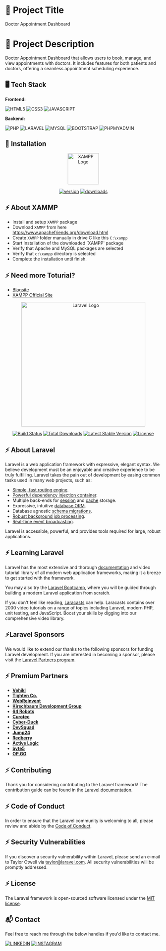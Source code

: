 # 🔗 Project Title
Doctor Appointment Dashboard


# 🔗 Project Description
Doctor Appointment Dashboard that allows users to book, manage, and view appointments with doctors. It includes features for both patients and doctors, offering a seamless appointment scheduling experience.


## 🖥️ Tech Stack
**Frontend:**

![HTML5](https://img.shields.io/badge/HTML5-E34F26?style=for-the-badge&logo=html5&logoColor=white)
![CSS3](https://img.shields.io/badge/CSS3-1572B6?style=for-the-badge&logo=css3&logoColor=white)
![JAVASCRIPT](https://img.shields.io/badge/JavaScript-F7DF1E?style=for-the-badge&logo=javascript&logoColor=black)

**Backend:**

![PHP](https://img.shields.io/badge/PHP-777BB4?style=for-the-badge&logo=php&logoColor=white)
![LARAVEL](https://img.shields.io/badge/Laravel-FF2D20?style=for-the-badge&logo=laravel&logoColor=white)
![MYSQL](https://img.shields.io/badge/MySQL-00000F?style=for-the-badge&logo=mysql&logoColor=white)
![BOOTSTRAP](https://img.shields.io/badge/Bootstrap-563D7C?style=for-the-badge&logo=bootstrap&logoColor=white)
![PHPMYADMIN](https://img.shields.io/badge/PhpMyAdmin-404D59?style=for-the-badge)


## 📌 Installation

<p align="center"><a href="https://www.apachefriends.org" target="_blank"><img src="https://github.com/keerthanam12/Doctor-Appointment-Dashboard/assets/145577874/ec6745dd-c41d-4013-a5b5-9e82ee2200e0" width="100" alt="XAMPP Logo"></a></p>

<p align="center">
<a href="https://www.apachefriends.org"><img src="https://img.shields.io/badge/Version-0075A8?style=for-the-badge&logo=Version&logoColor=white" alt="version"></a>
<a href="https://www.apachefriends.org"><img src="https://img.shields.io/badge/Downloads-CCFF00?style=for-the-badge&logo=Downloads&logoColor=white" alt="downloads"></a>
</p>

## ⚡ About XAMMP
  * Install and setup `XAMPP` package
  * Download `XAMPP` from here https://www.apachefriends.org/download.html
  * Create `XAMPP` folder manually in drive C like this `C:\xampp`
  * Start Installation of the downloaded `XAMPP' package 
  * Verify that Apache and MySQL packages are selected
  * Verify that `c:\xampp` directory is selected
  * Complete the installation until finish.

## ⚡ Need more Toturial?
  * [Blogsite](https://blog.templatetoaster.com/install-xampp-on-windows/)
  * [XAMPP Official Site](https://www.apachefriends.org/index.html)


<p align="center"><a href="https://laravel.com" target="_blank"><img src="https://raw.githubusercontent.com/laravel/art/master/logo-lockup/5%20SVG/2%20CMYK/1%20Full%20Color/laravel-logolockup-cmyk-red.svg" width="400" alt="Laravel Logo"></a></p>

<p align="center">
<a href="https://github.com/laravel/framework/actions"><img src="https://github.com/laravel/framework/workflows/tests/badge.svg" alt="Build Status"></a>
<a href="https://packagist.org/packages/laravel/framework"><img src="https://img.shields.io/packagist/dt/laravel/framework" alt="Total Downloads"></a>
<a href="https://packagist.org/packages/laravel/framework"><img src="https://img.shields.io/packagist/v/laravel/framework" alt="Latest Stable Version"></a>
<a href="https://packagist.org/packages/laravel/framework"><img src="https://img.shields.io/packagist/l/laravel/framework" alt="License"></a>
</p>

## ⚡ About Laravel

Laravel is a web application framework with expressive, elegant syntax. We believe development must be an enjoyable and creative experience to be truly fulfilling. Laravel takes the pain out of development by easing common tasks used in many web projects, such as:

- [Simple, fast routing engine](https://laravel.com/docs/routing).
- [Powerful dependency injection container](https://laravel.com/docs/container).
- Multiple back-ends for [session](https://laravel.com/docs/session) and [cache](https://laravel.com/docs/cache) storage.
- Expressive, intuitive [database ORM](https://laravel.com/docs/eloquent).
- Database agnostic [schema migrations](https://laravel.com/docs/migrations).
- [Robust background job processing](https://laravel.com/docs/queues).
- [Real-time event broadcasting](https://laravel.com/docs/broadcasting).

Laravel is accessible, powerful, and provides tools required for large, robust applications.

## ⚡ Learning Laravel

Laravel has the most extensive and thorough [documentation](https://laravel.com/docs) and video tutorial library of all modern web application frameworks, making it a breeze to get started with the framework.

You may also try the [Laravel Bootcamp](https://bootcamp.laravel.com), where you will be guided through building a modern Laravel application from scratch.

If you don't feel like reading, [Laracasts](https://laracasts.com) can help. Laracasts contains over 2000 video tutorials on a range of topics including Laravel, modern PHP, unit testing, and JavaScript. Boost your skills by digging into our comprehensive video library.

## ⚡Laravel Sponsors

We would like to extend our thanks to the following sponsors for funding Laravel development. If you are interested in becoming a sponsor, please visit the [Laravel Partners program](https://partners.laravel.com).

## ⚡ Premium Partners

- **[Vehikl](https://vehikl.com/)**
- **[Tighten Co.](https://tighten.co)**
- **[WebReinvent](https://webreinvent.com/)**
- **[Kirschbaum Development Group](https://kirschbaumdevelopment.com)**
- **[64 Robots](https://64robots.com)**
- **[Curotec](https://www.curotec.com/services/technologies/laravel/)**
- **[Cyber-Duck](https://cyber-duck.co.uk)**
- **[DevSquad](https://devsquad.com/hire-laravel-developers)**
- **[Jump24](https://jump24.co.uk)**
- **[Redberry](https://redberry.international/laravel/)**
- **[Active Logic](https://activelogic.com)**
- **[byte5](https://byte5.de)**
- **[OP.GG](https://op.gg)**

## ⚡ Contributing

Thank you for considering contributing to the Laravel framework! The contribution guide can be found in the [Laravel documentation](https://laravel.com/docs/contributions).

## ⚡ Code of Conduct

In order to ensure that the Laravel community is welcoming to all, please review and abide by the [Code of Conduct](https://laravel.com/docs/contributions#code-of-conduct).

## ⚡ Security Vulnerabilities

If you discover a security vulnerability within Laravel, please send an e-mail to Taylor Otwell via [taylor@laravel.com](mailto:taylor@laravel.com). All security vulnerabilities will be promptly addressed.

## ⚡ License

The Laravel framework is open-sourced software licensed under the [MIT license](https://opensource.org/licenses/MIT).


## 📬 Contact

Feel free to reach me through the below handles if you'd like to contact me.

[![LINKEDIN](https://img.shields.io/badge/LinkedIn-0077B5?style=for-the-badge&logo=linkedin&logoColor=white)](https://www.linkedin.com/in/keerthana-m-083454259)
[![INSTAGRAM](https://img.shields.io/badge/Instagram-E4405F?style=for-the-badge&logo=instagram&logoColor=white)](https://www.instagram.com/keerthana0mohan)
